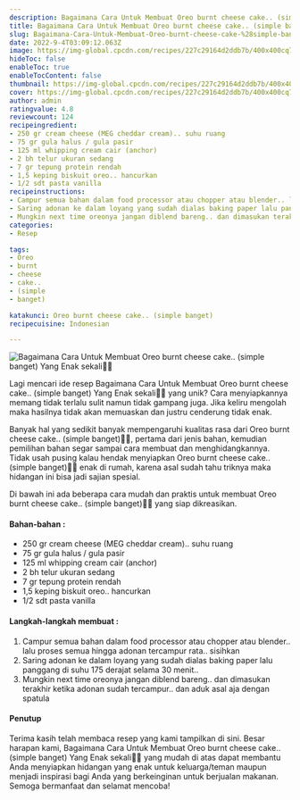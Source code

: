 ```yaml
---
description: Bagaimana Cara Untuk Membuat Oreo burnt cheese cake.. (simple banget) Yang Enak sekali"
title: Bagaimana Cara Untuk Membuat Oreo burnt cheese cake.. (simple banget) Yang Enak sekali
slug: Bagaimana-Cara-Untuk-Membuat-Oreo-burnt-cheese-cake-%28simple-banget%29-Yang-Enak-sekali
date: 2022-9-4T03:09:12.063Z
image: https://img-global.cpcdn.com/recipes/227c29164d2ddb7b/400x400cq70/photo.jpg
hideToc: false
enableToc: true
enableTocContent: false
thumbnail: https://img-global.cpcdn.com/recipes/227c29164d2ddb7b/400x400cq70/photo.jpg
cover: https://img-global.cpcdn.com/recipes/227c29164d2ddb7b/400x400cq70/photo.jpg
author: admin
ratingvalue: 4.8
reviewcount: 124
recipeingredient:
- 250 gr cream cheese (MEG cheddar cream).. suhu ruang
- 75 gr gula halus / gula pasir
- 125 ml whipping cream cair (anchor)
- 2 bh telur ukuran sedang
- 7 gr tepung protein rendah
- 1,5 keping biskuit oreo.. hancurkan
- 1/2 sdt pasta vanilla
recipeinstructions:
- Campur semua bahan dalam food processor atau chopper atau blender.. lalu proses semua hingga adonan tercampur rata.. sisihkan
- Saring adonan ke dalam loyang yang sudah dialas baking paper lalu panggang di suhu 175 derajat selama 30 menit..
- Mungkin next time oreonya jangan diblend bareng.. dan dimasukan terakhir ketika adonan sudah tercampur.. dan aduk asal aja dengan spatula
categories:
- Resep

tags:
- Oreo
- burnt
- cheese
- cake..
- (simple
- banget)

katakunci: Oreo burnt cheese cake.. (simple banget)
recipecuisine: Indonesian

---
```


![Bagaimana Cara Untuk Membuat Oreo burnt cheese cake.. (simple banget) Yang Enak sekali👩‍🍳](https://img-global.cpcdn.com/recipes/227c29164d2ddb7b/400x400cq70/photo.jpg)

Lagi mencari ide resep Bagaimana Cara Untuk Membuat Oreo burnt cheese cake.. (simple banget) Yang Enak sekali👩‍🍳 yang unik? Cara menyiapkannya memang tidak terlalu sulit namun tidak gampang juga. Jika keliru mengolah maka hasilnya tidak akan memuaskan dan justru cenderung tidak enak.

Banyak hal yang sedikit banyak mempengaruhi kualitas rasa dari Oreo burnt cheese cake.. (simple banget)👩‍🍳, pertama dari jenis bahan, kemudian pemilihan bahan segar sampai cara membuat dan menghidangkannya. Tidak usah pusing kalau hendak menyiapkan Oreo burnt cheese cake.. (simple banget)👩‍🍳 enak di rumah, karena asal sudah tahu triknya maka hidangan ini bisa jadi sajian spesial.

Di bawah ini ada beberapa cara mudah dan praktis untuk membuat Oreo burnt cheese cake.. (simple banget)👩‍🍳 yang siap dikreasikan.

<!--inarticleads1-->

#### Bahan-bahan :

- 250 gr cream cheese (MEG cheddar cream).. suhu ruang
- 75 gr gula halus / gula pasir
- 125 ml whipping cream cair (anchor)
- 2 bh telur ukuran sedang
- 7 gr tepung protein rendah
- 1,5 keping biskuit oreo.. hancurkan
- 1/2 sdt pasta vanilla

<!--inarticleads2-->

#### Langkah-langkah membuat :

1. Campur semua bahan dalam food processor atau chopper atau blender.. lalu proses semua hingga adonan tercampur rata.. sisihkan
1. Saring adonan ke dalam loyang yang sudah dialas baking paper lalu panggang di suhu 175 derajat selama 30 menit..
1. Mungkin next time oreonya jangan diblend bareng.. dan dimasukan terakhir ketika adonan sudah tercampur.. dan aduk asal aja dengan spatula

#### Penutup

Terima kasih telah membaca resep yang kami tampilkan di sini. Besar harapan kami, Bagaimana Cara Untuk Membuat Oreo burnt cheese cake.. (simple banget) Yang Enak sekali👩‍🍳 yang mudah di atas dapat membantu Anda menyiapkan hidangan yang enak untuk keluarga/teman maupun menjadi inspirasi bagi Anda yang berkeinginan untuk berjualan makanan. Semoga bermanfaat dan selamat mencoba!